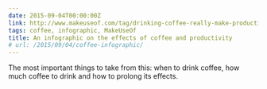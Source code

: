 ```yaml
---
date: 2015-09-04T00:00:00Z
link: http://www.makeuseof.com/tag/drinking-coffee-really-make-productive/
tags: coffee, infographic, MakeUseOf
title: An infographic on the effects of coffee and productivity
# url: /2015/09/04/coffee-infographic/
---
```


The most important things to take from this: when to drink coffee, how much coffee to drink and how to prolong its effects.